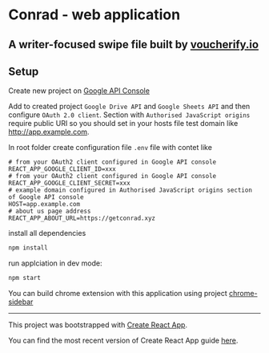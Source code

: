 # Conrad - web application
## A writer-focused swipe file built by [voucherify.io](https://www.voucherify.io/)


## Setup

Create new project on [Google API Console](https://console.cloud.google.com/apis/)

Add to created project `Google Drive API` and `Google Sheets API` and then configure `OAuth 2.0 client`. Section with `Authorised JavaScript origins` require public URI so you should set in your hosts file test domain like http://app.example.com.


In root folder create configuration file `.env` file with contet like
```configuration
# from your OAuth2 client configured in Google API console
REACT_APP_GOOGLE_CLIENT_ID=xxx 
# from your OAuth2 client configured in Google API console
REACT_APP_GOOGLE_CLIENT_SECRET=xxx
# example domain configured in Authorised JavaScript origins section of Google API console
HOST=app.example.com
# about us page address
REACT_APP_ABOUT_URL=https://getconrad.xyz
```
install all dependencies

```bash 
npm install
```

run applciation in dev mode:

```bash
npm start
```

You can build chrome extension with this application using project [chrome-sidebar](https://github.com/segmentio/chrome-sidebar)




___

This project was bootstrapped with [Create React App](https://github.com/facebookincubator/create-react-app).

You can find the most recent version of Create React App guide [here](https://github.com/facebookincubator/create-react-app/blob/master/packages/react-scripts/template/README.md).

